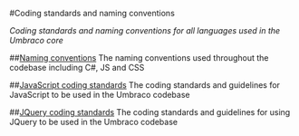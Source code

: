 #Coding standards and naming conventions

_Coding standards and naming conventions for all languages used in the Umbraco core_

##[Naming conventions](naming-conventions.md)
The naming conventions used throughout the codebase including C#, JS and CSS

##[JavaScript coding standards](js-guidelines.md)
The coding standards and guidelines for JavaScript to be used in the Umbraco codebase

##[JQuery coding standards](jquery-guidelines.md)
The coding standards and guidelines for using JQuery to be used in the Umbraco codebase